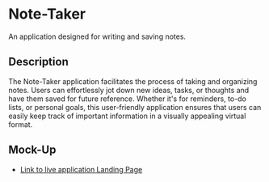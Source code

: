 # Note-Taker

An application designed for writing and saving notes.

## Description

The Note-Taker application facilitates the process of taking and organizing notes. Users can effortlessly jot down new ideas, tasks, or thoughts and have them saved for future reference. Whether it's for reminders, to-do lists, or personal goals, this user-friendly application ensures that users can easily keep track of important information in a visually appealing virtual format.

## Mock-Up

- [Link to live application Landing Page](link_to_landing_page)


